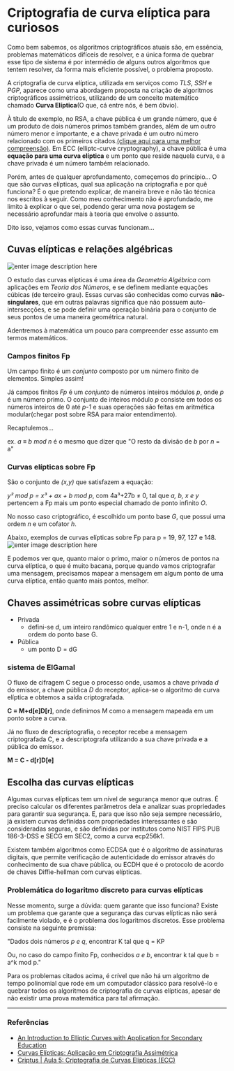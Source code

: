# Criptografia de curva elíptica para curiosos

Como bem sabemos, os algoritmos criptográficos atuais são, em essência, problemas matemáticos difíceis de resolver, e  a única forma de quebrar esse tipo de sistema é por intermédio de alguns outros algoritmos que tentem resolver, da forma mais eficiente possível, o problema proposto.

A criptografia de curva elíptica, utilizada em serviços como *TLS*, *SSH* e *PGP*, aparece como uma abordagem proposta na criação de algoritmos criptográficos assimétricos, utilizando de um conceito matemático chamado **Curva Elíptica**(O que, cá entre nós, é bem óbvio).

À título de exemplo, no RSA, a chave pública é um grande número, que é um produto de dois números primos também grandes, além de um outro número menor e importante, e a chave privada é um outro número relacionado com os primeiros citados.[(clique aqui para uma melhor compreensão)](https://lynfs.github.io/rsa-para-curiosos.html). Em ECC (elliptc-curve cryptography), a chave pública é uma **equação para uma curva elíptica** e um ponto que reside naquela curva, e a chave privada é um número também relacionado.

Porém, antes de qualquer aprofundamento, começemos do princípio... O que são curvas elípticas, qual sua aplicação na criptografia e por quê funciona? É o que pretendo explicar, de maneira breve e não tão técnica nos escritos à seguir. Como meu conhecimento não é aprofundado, me limito à explicar o que sei, podendo gerar uma nova postagem se necessário aprofundar mais à teoria que envolve o assunto. 

Dito isso, vejamos como essas curvas funcionam...

## Cuvas elípticas e relações algébricas

![enter image description here](https://upload.wikimedia.org/wikipedia/commons/thumb/c/c1/ECClines.svg/1920px-ECClines.svg.png)

O estudo das curvas elípticas é uma área da *Geometria Algébrica* com aplicações em *Teoria dos Números*, e se definem mediante equações cúbicas (de terceiro grau). Essas curvas são conhecidas como curvas **não-singulares**, que em outras palavras significa que não possuem auto-intersecções, e se pode definir uma operação binária para o conjunto de seus pontos de uma maneira geométrica natural.

Adentremos à matemática um pouco para compreender esse assunto em termos matemáticos.

### Campos finitos Fp

Um campo finito é um *conjunto* composto por um número finito de elementos. Simples assim!

Já campos finitos *Fp* é um *conjunto* de números inteiros módulos *p*, onde *p* é um número primo. O conjunto de inteiros módulo *p* consiste em todos os números inteiros de 0 até *p-1* e suas operações são feitas em aritmética modular(chegar post sobre RSA para maior entendimento).

Recaptulemos...

ex. *a ≡ b mod n* é o mesmo que dizer que "O resto da divisão de *b* por *n* = a"

### Curvas elípticas sobre Fp

São o conjunto de *(x,y)* que satisfazem a equação:

*y² mod p = x³ + ax + b mod p*, com  4a³+27b ≠ 0, tal que *a, b, x e y* pertencem a Fp mais um ponto especial chamado de ponto infinito *O*.

No nosso caso criptográfico, é escolhido um ponto base *G*, que possui uma ordem *n* e um cofator *h*.

Abaixo, exemplos de curvas elípticas sobre Fp para  p = 19, 97, 127 e 148.
![enter image description here](https://miro.medium.com/max/1216/0*7cfE3-WGOzLAI8EP.png)

E podemos ver que, quanto maior o primo, maior o números de pontos na curva elíptica, o que é muito bacana, porque quando vamos criptografar uma mensagem, precisamos mapear a mensagem em algum ponto de uma curva elíptica, então quanto mais pontos, melhor.


## Chaves assimétricas sobre curvas elípticas

* Privada
	* defini-se *d*, um inteiro randômico qualquer entre 1 e n-1, onde n é a ordem do ponto base G.
* Pública
	* um ponto D = dG
	
### sistema de ElGamal

O fluxo de cifragem C segue o processo onde, usamos a chave privada *d* do emissor, a chave pública *D* do receptor,  aplica-se o algoritmo de curva elíptica e obtemos a saída criptografada.

**C = M+d[e]D[r]**, onde definimos M como a mensagem mapeada em um ponto sobre a curva.

Já no fluxo de descriptografia, o receptor recebe a mensagem criptografada C, e a descriptografa utilizando a sua chave privada e a pública do emissor.

**M = C - d[r]D[e]**

## Escolha das curvas elípticas

Algumas curvas elípticas tem um nível de segurança menor que outras. É preciso calcular os diferentes parâmetros dela e analizar suas propriedades para garantir sua segurança. E, para que isso não seja sempre necessário, já existem curvas definidas com propriedades interessantes e são consideradas seguras, e são definidas por institutos como NIST FIPS PUB 186-3-DSS e SECG em SEC2, como a curva ecp256k1.

Existem também algoritmos como ECDSA que é o algoritmo de assinaturas digitais, que permite verificação de autenticidade do emissor através do conhecimento de sua chave pública, ou ECDH que é o protocolo de acordo de chaves Diffie-hellman com curvas elípticas.

### Problemática do logaritmo discreto para curvas elípticas

Nesse momento, surge a dúvida: quem garante que isso funciona?
Existe um problema que garante que a segurança das curvas elípticas não será facilmente violado, e é o problema dos logaritmos discretos. 
Esse problema consiste na seguinte premissa:

"Dados dois números *p e q*, encontrar K tal que q = KP

Ou, no caso do campo finito Fp, conhecidos *a e b*, encontrar k tal que b = a^k mod p."

Para os problemas citados acima, é crível que não há um algoritmo de tempo polinomial que rode em um computador clássico para resolvê-lo e quebrar todos os algoritmos de criptografia de curvas elípticas, apesar de não existir uma prova matemática para tal afirmação.

---
### Referências

* [An Introduction to Elliptic Curves with Application for Secondary Education](https://periodicos.ufsm.br/cienciaenatura/article/download/14815/pdf)
* [Curvas Elípticas: Aplicação em Criptografia Assimétrica](https://www.lncc.br/~borges/doc/Curvas%20Elipticas%20-%20Aplicacao%20em%20Criptografia%20Assimetrica.pdf)
* [Criptus | Aula 5: Criptografia de Curvas Elípticas (ECC)](https://youtu.be/AEVrpvaObdI)
